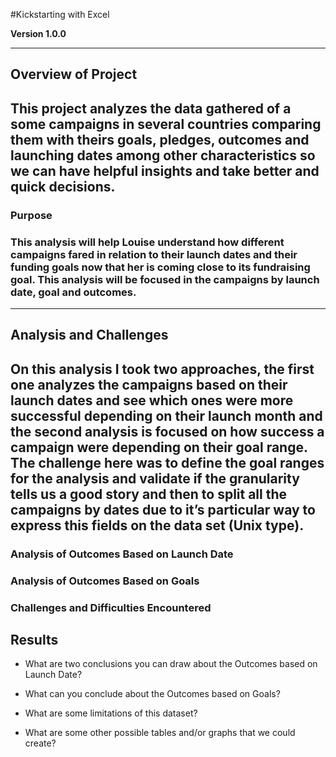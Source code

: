 #Kickstarting with Excel

**Version 1.0.0**

---

## Overview of Project
## This project analyzes the data gathered of a some campaigns in several countries comparing them with theirs goals, pledges, outcomes and launching dates among other characteristics so we can have helpful insights and take better and quick decisions.

### Purpose
### This analysis will help Louise understand how different campaigns fared in relation to their launch dates and their funding goals now that her is coming close to its fundraising goal. This analysis will be focused in the campaigns by launch date, goal and outcomes. 

---

## Analysis and Challenges
## On this analysis I took two approaches, the first one analyzes the campaigns based on their launch dates and see which ones were more successful depending on their launch month and the second analysis is focused on how success a campaign were depending on their goal range. The challenge here was to define the goal ranges for the analysis and validate if the granularity tells us a good story and then to split all the campaigns by dates due to it’s particular way to express this fields on the data set (Unix type).

### Analysis of Outcomes Based on Launch Date


### Analysis of Outcomes Based on Goals

### Challenges and Difficulties Encountered

## Results

* What are two conclusions you can draw about the Outcomes based on Launch Date?

* What can you conclude about the Outcomes based on Goals?

* What are some limitations of this dataset?

* What are some other possible tables and/or graphs that we could create?
